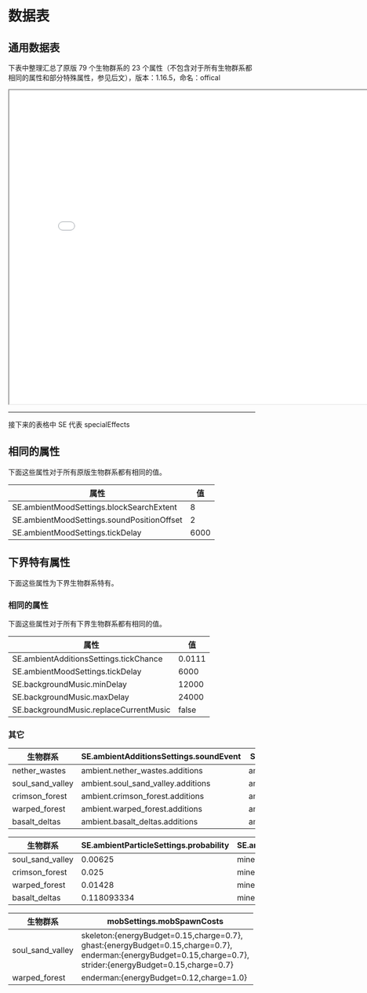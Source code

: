 # 数据表

## 通用数据表

下表中整理汇总了原版 79 个生物群系的 23 个属性（不包含对于所有生物群系都相同的属性和部分特殊属性，参见后文），版本：1.16.5，命名：offical

<iframe src="../resources/data.htm" width=800 height=640></iframe>

-----

接下来的表格中 SE 代表 specialEffects

## 相同的属性

下面这些属性对于所有原版生物群系都有相同的值。

| 属性                                       | 值   |
| ------------------------------------------ | ---- |
| SE.ambientMoodSettings.blockSearchExtent   | 8    |
| SE.ambientMoodSettings.soundPositionOffset | 2    |
| SE.ambientMoodSettings.tickDelay           | 6000 |

## 下界特有属性

下面这些属性为下界生物群系特有。

### 相同的属性

下面这些属性对于所有下界生物群系都有相同的值。

| 属性                                   | 值     |
| -------------------------------------- | ------ |
| SE.ambientAdditionsSettings.tickChance | 0.0111 |
| SE.ambientMoodSettings.tickDelay       | 6000   |
| SE.backgroundMusic.minDelay            | 12000  |
| SE.backgroundMusic.maxDelay            | 24000  |
| SE.backgroundMusic.replaceCurrentMusic | false  |

### 其它

| 生物群系         | SE.ambientAdditionsSettings.soundEvent | SE.ambientLoopSoundEvent      | SE.backgroundMusic.event      |
| ---------------- | -------------------------------------- | ----------------------------- | ----------------------------- |
| nether_wastes    | ambient.nether_wastes.additions        | ambient.nether_wastes.loop    | music.nether.nether_wastes    |
| soul_sand_valley | ambient.soul_sand_valley.additions     | ambient.soul_sand_valley.loop | music.nether.soul_sand_valley |
| crimson_forest   | ambient.crimson_forest.additions       | ambient.crimson_forest.loop   | music.nether.crimson_forest   |
| warped_forest    | ambient.warped_forest.additions        | ambient.warped_forest.loop    | music.nether.warped_forest    |
| basalt_deltas    | ambient.basalt_deltas.additions        | ambient.basalt_deltas.loop    | music.nether.basalt_deltas    |

| 生物群系         | SE.ambientParticleSettings.probability | SE.ambientParticleSettings.options |
| ---------------- | -------------------------------------- | ---------------------------------- |
| soul_sand_valley | 0.00625                                | minecraft:ash                      |
| crimson_forest   | 0.025                                  | minecraft:crimson_spore            |
| warped_forest    | 0.01428                                | minecraft:warped_spore             |
| basalt_deltas    | 0.118093334                            | minecraft:white_ash                |


| 生物群系         | mobSettings.mobSpawnCosts                                    |
| ---------------- | ------------------------------------------------------------ |
| soul_sand_valley | skeleton:{energyBudget=0.15,charge=0.7},  <br/>ghast:{energyBudget=0.15,charge=0.7},  <br/>enderman:{energyBudget=0.15,charge=0.7},  <br/>strider:{energyBudget=0.15,charge=0.7} |
| warped_forest    | enderman:{energyBudget=0.12,charge=1.0}                      |
